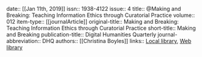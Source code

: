 date:: [[Jan 11th, 2019]]
issn:: 1938-4122
issue:: 4
title:: @Making and Breaking: Teaching Information Ethics through Curatorial Practice
volume:: 012
item-type:: [[journalArticle]]
original-title:: Making and Breaking: Teaching Information Ethics through Curatorial Practice
short-title:: Making and Breaking
publication-title:: Digital Humanities Quarterly
journal-abbreviation:: DHQ
authors:: [[Christina Boyles]]
links:: [Local library](zotero://select/groups/2386895/items/Y97J4TAK), [Web library](https://www.zotero.org/groups/2386895/items/Y97J4TAK)
